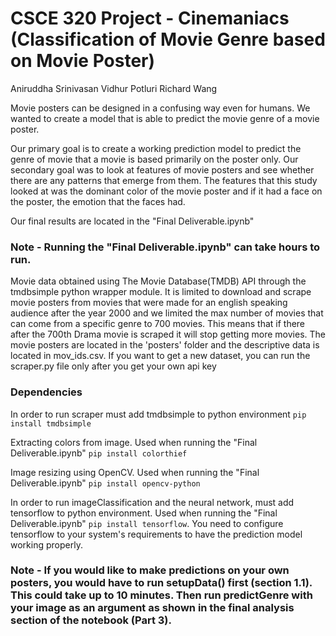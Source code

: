 # CSCE 320 Project - Cinemaniacs (Classification of Movie Genre based on Movie Poster)
Aniruddha Srinivasan
Vidhur Potluri
Richard Wang

Movie posters can be designed in a confusing way even for humans. We wanted to create a model that is able to predict the movie genre of a movie poster. 

Our primary goal is to create a working prediction model to predict the genre of movie that a movie is based primarily on the poster only. Our secondary goal was to look at features of movie posters and see whether there are any patterns that emerge from them. The features that this study looked at was the dominant color of the movie poster and if it had a face on the poster, the emotion that the faces had. 

Our final results are located in the "Final Deliverable.ipynb" 

### Note - Running the "Final Deliverable.ipynb" can take hours to run.

Movie data obtained using The Movie Database(TMDB) API through the tmdbsimple python wrapper module. It is limited to download and scrape movie posters from movies that were made for an english speaking audience after the year 2000 and we limited the max number of movies that can come from a specific genre to 700 movies. This means that if there after the 700th Drama movie is scraped it will stop getting more movies. The movie posters are located in the 'posters' folder and the descriptive data is located in mov_ids.csv. If you want to get a new dataset, you can run the scraper.py file only after you get your own api key

### Dependencies
In order to run scraper must add tmdbsimple to python environment
`pip install tmdbsimple`

Extracting colors from image. Used when running the "Final Deliverable.ipynb" 
`pip install colorthief`

Image resizing using OpenCV. Used when running the "Final Deliverable.ipynb" 
`pip install opencv-python`

In order to run imageClassification and the neural network, must add tensorflow to python environment. Used when running the "Final Deliverable.ipynb" 
 `pip install tensorflow`.
You need to configure tensorflow to your system's requirements to have the prediction model working properly.

### Note - If you would like to make predictions on your own posters, you would have to run setupData() first (section 1.1). This could take up to 10 minutes. Then run predictGenre with your image as an argument as shown in the final analysis section of the notebook (Part 3).


  

